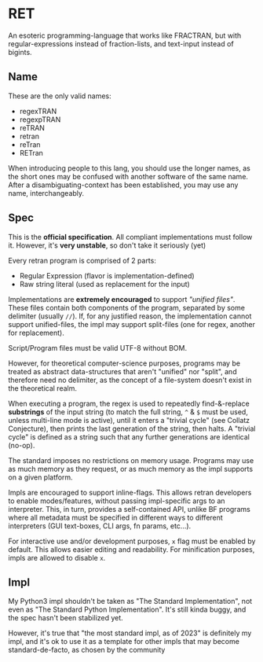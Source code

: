 # RET
An esoteric programming-language that works like FRACTRAN, but with regular-expressions instead of fraction-lists, and text-input instead of bigints.

## Name

These are the only valid names:
- regexTRAN
- regexpTRAN
- reTRAN
- retran
- reTran
- RETran

When introducing people to this lang, you should use the longer names, as the short ones may be confused with another software of the same name. After a disambiguating-context has been established, you may use any name, interchangeably.

## Spec

This is the **official specification**. All compliant implementations must follow it. However, it's **very unstable**, so don't take it seriously (yet)

Every retran program is comprised of 2 parts:
- Regular Expression (flavor is implementation-defined)
- Raw string literal (used as replacement for the input)

Implementations are **extremely encouraged** to support *"unified files"*. These files contain both components of the program, separated by some delimiter (usually `//`). If, for any justified reason, the implementation cannot support unified-files, the impl may support split-files (one for regex, another for replacement).

Script/Program files must be valid UTF-8 without BOM.

However, for theoretical computer-science purposes, programs may be treated as abstract data-structures that aren't "unified" nor "split", and therefore need no delimiter, as the concept of a file-system doesn't exist in the theoretical realm.

When executing a program, the regex is used to repeatedly find-&-replace **substrings** of the input string (to match the full string, `^` & `$` must be used, unless multi-line mode is active), until it enters a "trivial cycle" (see Collatz Conjecture), then prints the last generation of the string, then halts. A "trivial cycle" is defined as a string such that any further generations are identical (no-op).

The standard imposes no restrictions on memory usage. Programs may use as much memory as they request, or as much memory as the impl supports on a given platform.

Impls are encouraged to support inline-flags. This allows retran developers to enable modes/features, without passing impl-specific args to an interpreter. This, in turn, provides a self-contained API, unlike BF programs where all metadata must be specified in different ways to different interpreters (GUI text-boxes, CLI args, fn params, etc...).

For interactive use and/or development purposes, `x` flag must be enabled by default. This allows easier editing and readability. For minification purposes, impls are allowed to disable `x`.

## Impl

My Python3 impl shouldn't be taken as "The Standard Implementation", not even as "The Standard Python Implementation". It's still kinda buggy, and the spec hasn't been stabilized yet.

However, it's true that "the most standard impl, as of 2023" is definitely my impl, and it's ok to use it as a template for other impls that may become standard-de-facto, as chosen by the community

